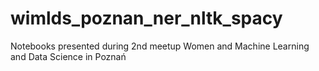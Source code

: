 # wimlds_poznan_ner_nltk_spacy
Notebooks presented during 2nd meetup Women and Machine Learning and Data Science in Poznań
